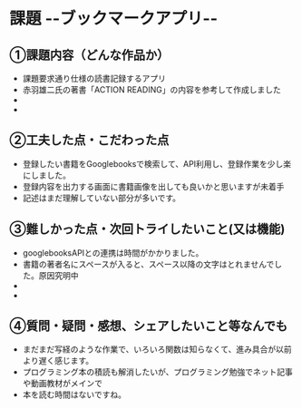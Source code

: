 # 課題  --ブックマークアプリ--

## ①課題内容（どんな作品か）
- 課題要求通り仕様の読書記録するアプリ
- 赤羽雄二氏の著書「ACTION READING」の内容を参考して作成しました
- 
- 

## ②工夫した点・こだわった点
- 登録したい書籍をGooglebooksで検索して、API利用し、登録作業を少し楽にしました。
- 登録内容を出力する画面に書籍画像を出しても良いかと思いますが未着手
- 記述はまだ理解していない部分が多いです。

## ③難しかった点・次回トライしたいこと(又は機能)
- googlebooksAPIとの連携は時間がかかりました。
- 書籍の著者名にスペースが入ると、スペース以降の文字はとれませんでした。原因究明中
- 
- 

## ④質問・疑問・感想、シェアしたいこと等なんでも
- まだまだ写経のような作業で、いろいろ関数は知らなくて、進み具合が以前より遅く感じます。
-  プログラミング本の積読も解消したいが、プログラミング勉強でネット記事や動画教材がメインで
-  本を読む時間はないですね。
